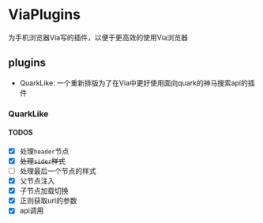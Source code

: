 # ViaPlugins

为手机浏览器Via写的插件，以便于更高效的使用Via浏览器

## plugins

* QuarkLike: 一个重新排版为了在Via中更好使用面向quark的神马搜索api的插件

### QuarkLike

#### TODOS

* [x] 处理`header`节点
* [x] ~~处理`sider`样式~~
* [ ] 处理最后一个节点的样式
* [x] 父节点注入
* [x] 子节点加载切换
* [x] 正则获取url的参数
* [x] api调用
